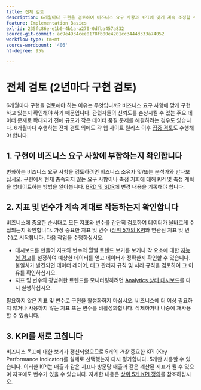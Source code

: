 ```yaml
---
title: 전체 검토
description: 6개월마다 구현을 검토하여 비즈니스 요구 사항과 KPI에 맞게 계속 조정할 수 있습니다.
feature: Implementation Basics
exl-id: 235fc86e-e1b0-4b1a-a270-0dfba457a832
source-git-commit: ac9e4934cee0178fb00e4201cc3444d333a74052
workflow-type: tm+mt
source-wordcount: '406'
ht-degree: 95%

---
```


# 전체 검토 (2년마다 구현 검토)

6개월마다 구현을 검토해야 하는 이유는 무엇입니까? 비즈니스 요구 사항에 맞게 구현하고 있는지 확인해야 하기 때문입니다. 관련자들의 신뢰도를 손상시킬 수 있는 주요 데이터 문제로 확대되기 전에 규모가 작은 데이터 품질 문제를 해결하려는 경우도 있습니다. 6개월마다 수행하는 전체 검토 외에도 각 웹 사이트 릴리스 이후 [집중 검토](/help/implement/review/focused-review.md)도 수행해야 합니다.

## 1. 구현이 비즈니스 요구 사항에 부합하는지 확인합니다

변화하는 비즈니스 요구 사항을 검토하려면 비즈니스 소유자 및/또는 분석가와 만나보십시오. 구현에서 현재 충족되지 않는 요구 사항이나 측정 기회에 대해 KPI 및 측정 계획을 업데이트하는 방법을 알아봅니다. [BRD 및 SDR](https://experienceleague.adobe.com/docs/analytics-learn/tutorials/implementation/implementation-basics/creating-a-business-requirements-document.html#implementation)에 변경 내용을 기록해야 합니다.

## 2. 지표 및 변수가 계속 제대로 작동하는지 확인합니다

비즈니스에 중요한 순서대로 모든 지표와 변수를 간단히 검토하여 데이터가 올바르게 수집되는지 확인합니다. 가장 중요한 지표 및 변수 ([상위 5개의 KPI](https://experienceleague.adobe.com/docs/analytics/implementation/review/define-kpis.html#review)와 연관된 지표 및 변수)로 시작합니다. 다음 작업을 수행하십시오.

* 대시보드를 만들어 지표와 변수의 월별 트렌드 보기를 보거나 각 요소에 대한 [지능형 경고](https://experienceleague.adobe.com/docs/analytics/analyze/analysis-workspace/virtual-analyst/intelligent-alerts/intellligent-alerts.html#analysis-workspace)를 설정하여 예상한 데이터를 얻고 데이터가 정확한지 확인할 수 있습니다. 불일치가 발견되면 데이터 레이어, 태그 관리자 규칙 및 처리 규칙을 검토하여 그 이유를 확인하십시오.
* 지표 및 변수의 광범위한 트렌드를 모니터링하려면 [Analytics 상태 대시보드](https://assets.adobe.com/public/9549dbe7-765a-4899-77b8-85cbba1a4252)를 다시 실행하십시오.

필요하지 않은 지표 및 변수로 구현을 활성화하지 마십시오. 비즈니스에 더 이상 필요하지 않거나 사용하지 않는 지표 또는 변수를 비활성화합니다. 삭제하거나 나중에 재사용할 수 있습니다.

## 3. KPI를 새로 고칩니다

비즈니스 목표에 대한 보기가 갱신되었으므로 5개의 *가장* 중요한 KPI (Key Performance Indicator)를 실제로 선택했는지 다시 평가합니다. 5개만 사용할 수 있습니다. 이러한 KPI는 매출과 같은 지표나 방문당 매출과 같은 계산된 지표가 될 수 있으며 지표에도 변수가 있을 수 있습니다. 자세한 내용은 [상위 5개 KPI 정의](/help/implement/review/define-kpis.md)를 참조하십시오.
